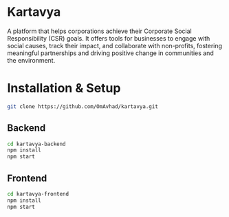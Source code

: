 # Kartavya
A platform that helps corporations achieve their Corporate Social Responsibility (CSR) goals. It offers tools for businesses to engage with social causes, track their impact, and collaborate with non-profits, fostering meaningful partnerships and driving positive change in communities and the environment.


# Installation & Setup
```bash
git clone https://github.com/OmAvhad/kartavya.git
```

## Backend
```bash
cd kartavya-backend
npm install
npm start
```

## Frontend
```bash
cd kartavya-frontend
npm install
npm start
```
